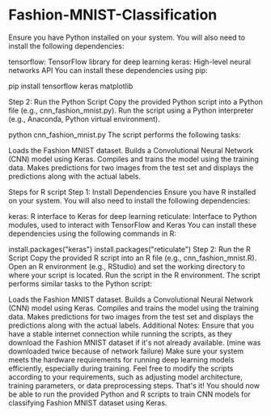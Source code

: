 # Fashion-MNIST-Classification
Ensure you have Python installed on your system. You will also need to install the following dependencies:

tensorflow: TensorFlow library for deep learning
keras: High-level neural networks API
You can install these dependencies using pip:

pip install tensorflow keras matplotlib

Step 2: Run the Python Script
Copy the provided Python script into a Python file (e.g., cnn_fashion_mnist.py).
Run the script using a Python interpreter (e.g., Anaconda, Python virtual environment).

python cnn_fashion_mnist.py
The script performs the following tasks:

Loads the Fashion MNIST dataset.
Builds a Convolutional Neural Network (CNN) model using Keras.
Compiles and trains the model using the training data.
Makes predictions for two images from the test set and displays the predictions along with the actual labels.

Steps for R script
Step 1: Install Dependencies
Ensure you have R installed on your system. You will also need to install the following dependencies:

keras: R interface to Keras for deep learning
reticulate: Interface to Python modules, used to interact with TensorFlow and Keras
You can install these dependencies using the following commands in R:

install.packages("keras")
install.packages("reticulate")
Step 2: Run the R Script
Copy the provided R script into an R file (e.g., cnn_fashion_mnist.R).
Open an R environment (e.g., RStudio) and set the working directory to where your script is located.
Run the script in the R environment.
The script performs similar tasks to the Python script:

Loads the Fashion MNIST dataset.
Builds a Convolutional Neural Network (CNN) model using Keras.
Compiles and trains the model using the training data.
Makes predictions for two images from the test set and displays the predictions along with the actual labels.
Additional Notes:
Ensure that you have a stable internet connection while running the scripts, as they download the Fashion MNIST dataset if it's not already available. (mine was downloaded twice because of network failure)
Make sure your system meets the hardware requirements for running deep learning models efficiently, especially during training.
Feel free to modify the scripts according to your requirements, such as adjusting model architecture, training parameters, or data preprocessing steps.
That's it! You should now be able to run the provided Python and R scripts to train CNN models for classifying Fashion MNIST dataset using Keras.
